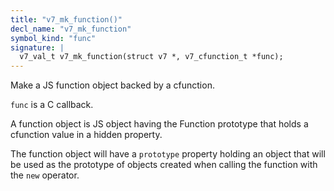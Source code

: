```yaml
---
title: "v7_mk_function()"
decl_name: "v7_mk_function"
symbol_kind: "func"
signature: |
  v7_val_t v7_mk_function(struct v7 *, v7_cfunction_t *func);
---
```


Make a JS function object backed by a cfunction.

`func` is a C callback.

A function object is JS object having the Function prototype that holds a
cfunction value in a hidden property.

The function object will have a `prototype` property holding an object that
will be used as the prototype of objects created when calling the function
with the `new` operator. 

